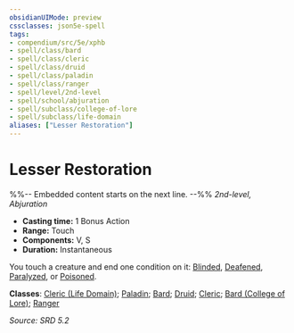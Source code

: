 ```yaml
---
obsidianUIMode: preview
cssclasses: json5e-spell
tags:
- compendium/src/5e/xphb
- spell/class/bard
- spell/class/cleric
- spell/class/druid
- spell/class/paladin
- spell/class/ranger
- spell/level/2nd-level
- spell/school/abjuration
- spell/subclass/college-of-lore
- spell/subclass/life-domain
aliases: ["Lesser Restoration"]
---
```

# Lesser Restoration
%%-- Embedded content starts on the next line. --%%
*2nd-level, Abjuration*  

- **Casting time:** 1 Bonus Action
- **Range:** Touch
- **Components:** V, S
- **Duration:** Instantaneous

You touch a creature and end one condition on it: [Blinded](rules/conditions.md#Blinded), [Deafened](rules/conditions.md#Deafened), [Paralyzed](rules/conditions.md#Paralyzed), or [Poisoned](rules/conditions.md#Poisoned).

**Classes**: [Cleric (Life Domain)](compendium/lists/list-spells-classes-cleric-xphb-life-domain-xphb.md "subclass=XPHB;class=XPHB"); [Paladin](compendium/lists/list-spells-classes-paladin.md); [Bard](compendium/lists/list-spells-classes-bard.md); [Druid](compendium/lists/list-spells-classes-druid.md); [Cleric](compendium/lists/list-spells-classes-cleric.md); [Bard (College of Lore)](compendium/lists/list-spells-classes-bard-xphb-college-of-lore-xphb.md "subclass=XPHB;class=XPHB"); [Ranger](compendium/lists/list-spells-classes-ranger.md)

*Source: SRD 5.2*